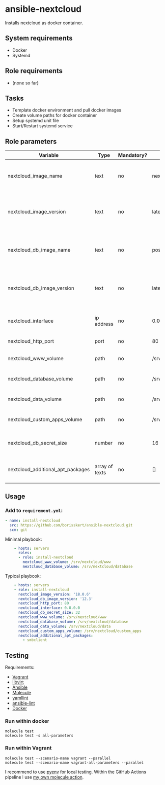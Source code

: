 # ansible-nextcloud

Installs nextcloud as docker container.

## System requirements

* Docker
* Systemd

## Role requirements

* (none so far)

## Tasks

* Template docker environment and pull docker images
* Create volume paths for docker container
* Setup systemd unit file
* Start/Restart systemd service

## Role parameters

| Variable                          | Type           | Mandatory? | Default                    | Description                                                           |
|-----------------------------------|----------------|------------|----------------------------|-----------------------------------------------------------------------|
| nextcloud_image_name              | text           | no         | nextcloud                  | Docker image name (recommended to use the default image)              |
| nextcloud_image_version           | text           | no         | latest                     | Docker image version (recommended to use a fixed version like `18.0`) |
| nextcloud_db_image_name           | text           | no         | postgres                   | Docker image name (recommended to use the `postgres` docker image     |
| nextcloud_db_image_version        | text           | no         | latest                     | Docker image version (recommended to use a fixed version like `12.2`) |
| nextcloud_interface               | ip address     | no         | 0.0.0.0                    | Mapped network for web-interface ports                                |
| nextcloud_http_port               | port           | no         | 80                         | Mapped HTTP port                                                      |
| nextcloud_www_volume              | path           | no         | /srv/nextcloud/www         | Path to nextcloud's www volume                                        |
| nextcloud_database_volume         | path           | no         | /srv/nextcloud/database    | Path to database volume                                               |
| nextcloud_data_volume             | path           | no         | /srv/nextcloud/data        | Path where the file data will be stored                               |
| nextcloud_custom_apps_volume      | path           | no         | /srv/nextcloud/custom_apps | Path where the custom apps will be stored                             |
| nextcloud_db_secret_size          | number         | no         | 16                         | Size of the generated database secret                                 |
| nextcloud_additional_apt_packages | array of texts | no         | []                         | Additional apt package to be installed into docker image              |

## Usage

### Add to `requirement.yml`:

```yaml
- name: install-nextcloud
  src: https://github.com/borisskert/ansible-nextcloud.git
  scm: git
```

Minimal playbook:

```yaml
    - hosts: servers
      roles:
      - role: install-nextcloud
        nextcloud_www_volume: /srv/nextcloud/www
        nextcloud_database_volume: /srv/nextcloud/database
```

Typical playbook:

```yaml
    - hosts: servers
    - role: install-nextcloud
      nextcloud_image_version: '18.0.6'
      nextcloud_db_image_version: '12.3'
      nextcloud_http_port: 80
      nextcloud_interface: 0.0.0.0
      nextcloud_db_secret_size: 32
      nextcloud_www_volume: /srv/nextcloud/www
      nextcloud_database_volume: /srv/nextcloud/database
      nextcloud_data_volume: /srv/nextcloud/data
      nextcloud_custom_apps_volume: /srv/nextcloud/custom_apps
      nextcloud_additional_apt_packages:
        - smbclient
```

## Testing

Requirements:

* [Vagrant](https://www.vagrantup.com/)
* [libvirt](https://www.libvirt.org)
* [Ansible](https://docs.ansible.com/)
* [Molecule](https://molecule.readthedocs.io/en/latest/index.html)
* [yamllint](https://yamllint.readthedocs.io/en/stable/#)
* [ansible-lint](https://docs.ansible.com/ansible-lint/)
* [Docker](https://docs.docker.com/)

### Run within docker

```shell script
molecule test
molecule test -s all-parameters
```

### Run within Vagrant

```shell script
molecule test --scenario-name vagrant --parallel
molecule test --scenario-name vagrant-all-parameters --parallel
```

I recommend to use [pyenv](https://github.com/pyenv/pyenv) for local testing.
Within the GitHub Actions pipeline I use [my own molecule action](https://github.com/borisskert/molecule-action).
